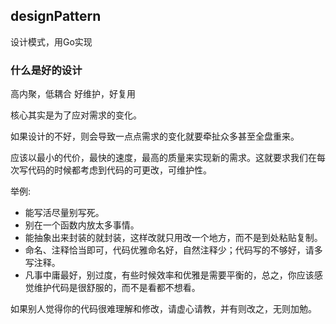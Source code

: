 ## designPattern
设计模式，用Go实现

### 什么是好的设计
高内聚，低耦合 好维护，好复用

核心其实是为了应对需求的变化。

如果设计的不好，则会导致一点点需求的变化就要牵扯众多甚至全盘重来。

应该以最小的代价，最快的速度，最高的质量来实现新的需求。这就要求我们在每次写代码的时候都考虑到代码的可更改，可维护性。

举例:

- 能写活尽量别写死。
- 别在一个函数内放太多事情。
- 能抽象出来封装的就封装，这样改就只用改一个地方，而不是到处粘贴复制。
- 命名、注释恰当即可，代码优雅命名好，自然注释少；代码写的不够好，请多写注释。
- 凡事中庸最好，别过度，有些时候效率和优雅是需要平衡的，总之，你应该感觉维护代码是很舒服的，而不是看都不想看。

如果别人觉得你的代码很难理解和修改，请虚心请教，并有则改之，无则加勉。